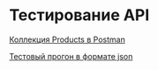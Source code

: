 # Тестирование API

[Коллекция Products в Postman](https://www.postman.com/spacecraft-specialist-84767532/workspace/study/collection/36005389-644dedab-6e47-478d-9739-d5b6736e0fc3?action=share&creator=36005389&active-environment=36005389-df4c953d-3c6c-4ef2-aa54-ae216f2367f4)

[Тестовый прогон в формате json](https://github.com/user-attachments/files/17003626/DemoShopping.postman_test_run.json)
